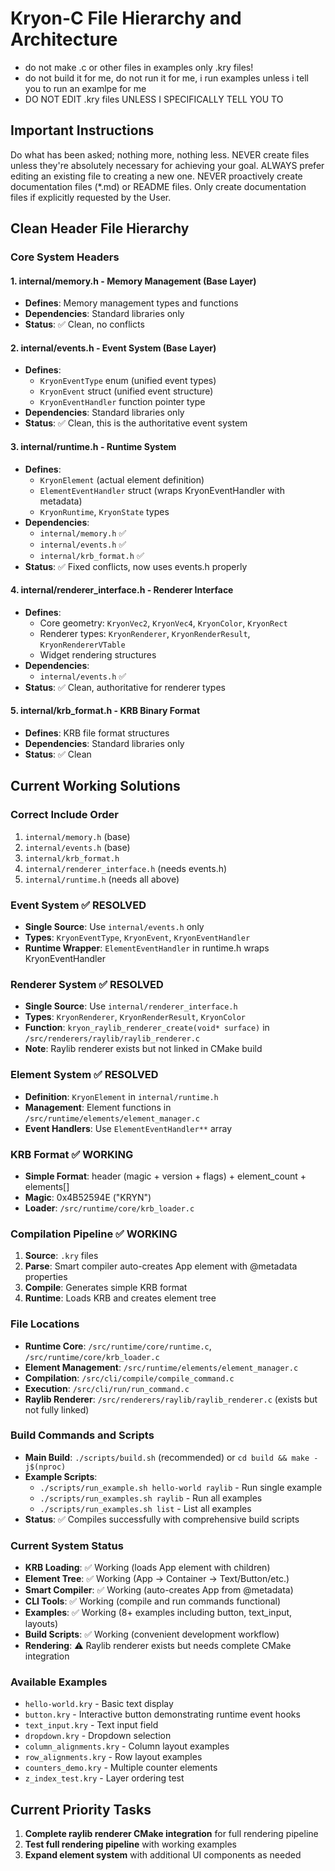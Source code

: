 # Kryon-C File Hierarchy and Architecture

- do not make .c or other files in examples only .kry files!
- do not build it for me, do not run it for me, i run examples unless i tell you to run an examlpe for me
- DO NOT EDIT .kry files UNLESS I SPECIFICALLY TELL YOU TO

## Important Instructions
Do what has been asked; nothing more, nothing less.
NEVER create files unless they're absolutely necessary for achieving your goal.
ALWAYS prefer editing an existing file to creating a new one.
NEVER proactively create documentation files (*.md) or README files. Only create documentation files if explicitly requested by the User.

## Clean Header File Hierarchy

### **Core System Headers**

#### **1. internal/memory.h** - Memory Management (Base Layer)
- **Defines**: Memory management types and functions
- **Dependencies**: Standard libraries only
- **Status**: ✅ Clean, no conflicts

#### **2. internal/events.h** - Event System (Base Layer)
- **Defines**: 
  - `KryonEventType` enum (unified event types)
  - `KryonEvent` struct (unified event structure)
  - `KryonEventHandler` function pointer type
- **Dependencies**: Standard libraries only
- **Status**: ✅ Clean, this is the authoritative event system

#### **3. internal/runtime.h** - Runtime System
- **Defines**:
  - `KryonElement` (actual element definition)
  - `ElementEventHandler` struct (wraps KryonEventHandler with metadata)
  - `KryonRuntime`, `KryonState` types
- **Dependencies**: 
  - `internal/memory.h` ✅
  - `internal/events.h` ✅ 
  - `internal/krb_format.h` ✅
- **Status**: ✅ Fixed conflicts, now uses events.h properly

#### **4. internal/renderer_interface.h** - Renderer Interface
- **Defines**:
  - Core geometry: `KryonVec2`, `KryonVec4`, `KryonColor`, `KryonRect`
  - Renderer types: `KryonRenderer`, `KryonRenderResult`, `KryonRendererVTable`
  - Widget rendering structures
- **Dependencies**: 
  - `internal/events.h` ✅
- **Status**: ✅ Clean, authoritative for renderer types

#### **5. internal/krb_format.h** - KRB Binary Format
- **Defines**: KRB file format structures
- **Dependencies**: Standard libraries only
- **Status**: ✅ Clean

## **Current Working Solutions**

### **Correct Include Order**
1. `internal/memory.h` (base)
2. `internal/events.h` (base)  
3. `internal/krb_format.h` 
4. `internal/renderer_interface.h` (needs events.h)
5. `internal/runtime.h` (needs all above)

### **Event System** ✅ RESOLVED
- **Single Source**: Use `internal/events.h` only
- **Types**: `KryonEventType`, `KryonEvent`, `KryonEventHandler`
- **Runtime Wrapper**: `ElementEventHandler` in runtime.h wraps KryonEventHandler

### **Renderer System** ✅ RESOLVED  
- **Single Source**: Use `internal/renderer_interface.h`
- **Types**: `KryonRenderer`, `KryonRenderResult`, `KryonColor`
- **Function**: `kryon_raylib_renderer_create(void* surface)` in `/src/renderers/raylib/raylib_renderer.c`
- **Note**: Raylib renderer exists but not linked in CMake build

### **Element System** ✅ RESOLVED
- **Definition**: `KryonElement` in `internal/runtime.h`
- **Management**: Element functions in `/src/runtime/elements/element_manager.c`
- **Event Handlers**: Use `ElementEventHandler**` array

### **KRB Format** ✅ WORKING
- **Simple Format**: header (magic + version + flags) + element_count + elements[]
- **Magic**: 0x4B52594E ("KRYN")  
- **Loader**: `/src/runtime/core/krb_loader.c`

### **Compilation Pipeline** ✅ WORKING
1. **Source**: `.kry` files
2. **Parse**: Smart compiler auto-creates App element with @metadata properties
3. **Compile**: Generates simple KRB format
4. **Runtime**: Loads KRB and creates element tree

### **File Locations**
- **Runtime Core**: `/src/runtime/core/runtime.c`, `/src/runtime/core/krb_loader.c`
- **Element Management**: `/src/runtime/elements/element_manager.c`  
- **Compilation**: `/src/cli/compile/compile_command.c`
- **Execution**: `/src/cli/run/run_command.c`
- **Raylib Renderer**: `/src/renderers/raylib/raylib_renderer.c` (exists but not fully linked)

### **Build Commands and Scripts**
- **Main Build**: `./scripts/build.sh` (recommended) or `cd build && make -j$(nproc)`
- **Example Scripts**: 
  - `./scripts/run_example.sh hello-world raylib` - Run single example
  - `./scripts/run_examples.sh raylib` - Run all examples
  - `./scripts/run_examples.sh list` - List all examples
- **Status**: ✅ Compiles successfully with comprehensive build scripts

### **Current System Status**
- **KRB Loading**: ✅ Working (loads App element with children)
- **Element Tree**: ✅ Working (App → Container → Text/Button/etc.)
- **Smart Compiler**: ✅ Working (auto-creates App from @metadata)
- **CLI Tools**: ✅ Working (compile and run commands functional)
- **Examples**: ✅ Working (8+ examples including button, text_input, layouts)
- **Build Scripts**: ✅ Working (convenient development workflow)
- **Rendering**: ⚠️ Raylib renderer exists but needs complete CMake integration

### **Available Examples**
- `hello-world.kry` - Basic text display
- `button.kry` - Interactive button demonstrating runtime event hooks
- `text_input.kry` - Text input field
- `dropdown.kry` - Dropdown selection
- `column_alignments.kry` - Column layout examples
- `row_alignments.kry` - Row layout examples
- `counters_demo.kry` - Multiple counter elements
- `z_index_test.kry` - Layer ordering test

## **Current Priority Tasks**

1. **Complete raylib renderer CMake integration** for full rendering pipeline
2. **Test full rendering pipeline** with working examples
3. **Expand element system** with additional UI components as needed

